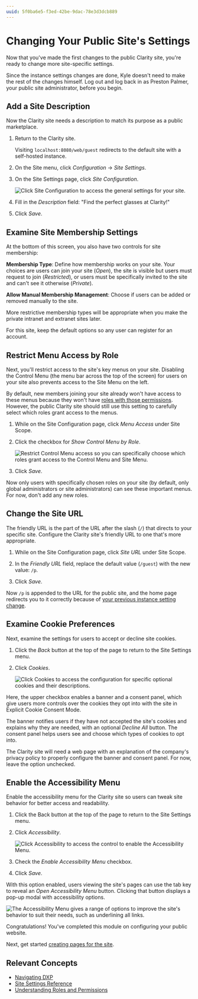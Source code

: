 ```yaml
---
uuid: 5f0ba6e5-f3ed-42be-9dac-78e3d3dcb889
---
```

# Changing Your Public Site's Settings

Now that you've made the first changes to the public Clarity site, you're ready to change more site-specific settings.

Since the instance settings changes are done, Kyle doesn't need to make the rest of the changes himself. Log out and log back in as Preston Palmer, your public site administrator, before you begin.

<!-- I meant to actually pick a name from that spreadsheet or create one, and then put it here, not put a placeholder in. I'd like to get this published ASAP. -Rich -->

## Add a Site Description

Now the Clarity site needs a description to match its purpose as a public marketplace.

1. Return to the Clarity site.

   Visiting `localhost:8080/web/guest` redirects to the default site with a self-hosted instance.

1. On the Site menu, click *Configuration* &rarr; *Site Settings*.

1. On the Site Settings page, click *Site Configuration*.

   ![Click Site Configuration to access the general settings for your site.](./changing-your-public-sites-settings/images/01.png)

1. Fill in the *Description* field: "Find the perfect glasses at Clarity!"

1. Click *Save*.

## Examine Site Membership Settings

At the bottom of this screen, you also have two controls for site membership:

**Membership Type**: Define how membership works on your site. Your choices are users can join your site (*Open*), the site is visible but users must request to join (*Restricted*), or users must be specifically invited to the site and can't see it otherwise (*Private*).

**Allow Manual Membership Management**: Choose if users can be added or removed manually to the site.

More restrictive membership types will be appropriate when you make the private intranet and extranet sites later.

For this site, keep the default options so any user can register for an account. 

## Restrict Menu Access by Role

Next, you'll restrict access to the site's key menus on your site. Disabling the Control Menu (the menu bar across the top of the screen) for users on your site also prevents access to the Site Menu on the left.

By default, new members joining your site already won't have access to these menus because they won't have [roles with those permissions](https://learn.liferay.com/web/guest/w/dxp/users-and-permissions/roles-and-permissions/understanding-roles-and-permissions). However, the public Clarity site should still use this setting to carefully select which roles grant access to the menus.

1. While on the Site Configuration page, click *Menu Access* under Site Scope.

1. Click the checkbox for *Show Control Menu by Role*.

   ![Restrict Control Menu access so you can specifically choose which roles grant access to the Control Menu and Site Menu.](./changing-your-public-sites-settings/images/02.png)

1. Click *Save*.

Now only users with specifically chosen roles on your site (by default, only global administrators or site administrators) can see these important menus. For now, don't add any new roles.

## Change the Site URL

The friendly URL is the part of the URL after the slash (`/`) that directs to your specific site. Configure the Clarity site's friendly URL to one that's more appropriate.

1. While on the Site Configuration page, click *Site URL* under Site Scope.

1. In the *Friendly URL* field, replace the default value (`/guest`) with the new value: `/p`.

1. Click *Save*.

Now `/p` is appended to the URL for the public site, and the home page redirects you to it correctly because of [your previous instance setting change](./changing-the-default-sites-name-and-logo.md#change-other-important-instance-settings).

## Examine Cookie Preferences

Next, examine the settings for users to accept or decline site cookies.

1. Click the *Back* button at the top of the page to return to the Site Settings menu.

1. Click *Cookies*.

   ![Click Cookies to access the configuration for specific optional cookies and their descriptions.](./changing-your-public-sites-settings/images/03.png)

Here, the upper checkbox enables a banner and a consent panel, which give users more controls over the cookies they opt into with the site in Explicit Cookie Consent Mode.

The banner notifies users if they have not accepted the site's cookies and explains why they are needed, with an optional *Decline All* button. The consent panel helps users see and choose which types of cookies to opt into.

The Clarity site will need a web page with an explanation of the company's privacy policy to properly configure the banner and consent panel. For now, leave the option unchecked.

## Enable the Accessibility Menu

Enable the accessibility menu for the Clarity site so users can tweak site behavior for better access and readability.

1. Click the Back button at the top of the page to return to the Site Settings menu.

1. Click *Accessibility*.

   ![Click Accessibility to access the control to enable the Accessibility Menu.](./changing-your-public-sites-settings/images/04.png)

1. Check the *Enable Accessibility Menu* checkbox.

1. Click *Save*.

With this option enabled, users viewing the site's pages can use the tab key to reveal an *Open Accessibility Menu* button. Clicking that button displays a pop-up modal with accessibility options.

![The Accessibility Menu gives a range of options to improve the site's behavior to suit their needs, such as underlining all links.](./changing-your-public-sites-settings/images/05.png)

Congratulations! You've completed this module on configuring your public website.

Next, get started [creating pages for the site](../creating-pages.md).

## Relevant Concepts

* [Navigating DXP](https://learn.liferay.com/web/guest/w/dxp/getting-started/navigating-dxp)
* [Site Settings Reference](https://learn.liferay.com/web/guest/w/dxp/site-building/site-settings/site-settings-ui-reference)
* [Understanding Roles and Permissions](https://learn.liferay.com/web/guest/w/dxp/users-and-permissions/roles-and-permissions/understanding-roles-and-permissions)
